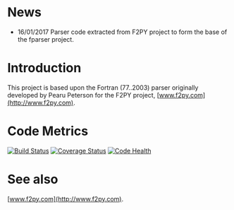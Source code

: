 # News #

  * 16/01/2017 Parser code extracted from F2PY project to form the
    base of the fparser project.

# Introduction #

This project is based upon the Fortran (77..2003) parser originally
developed by Pearu Peterson for the F2PY project,
[www.f2py.com](http://www.f2py.com).

# Code Metrics #

[![Build Status](https://travis-ci.org/stfc/fparser.svg?branch=master)](https://travis-ci.org/stfc/fparser)
[![Coverage Status](https://coveralls.io/repos/github/stfc/fparser/badge.svg?branch=master)](https://coveralls.io/github/stfc/fparser?branch=master)
[![Code Health](https://landscape.io/github/stfc/fparser/master/landscape.svg?style=flat)](https://landscape.io/github/stfc/fparser/master)

# See also #

[www.f2py.com](http://www.f2py.com).

